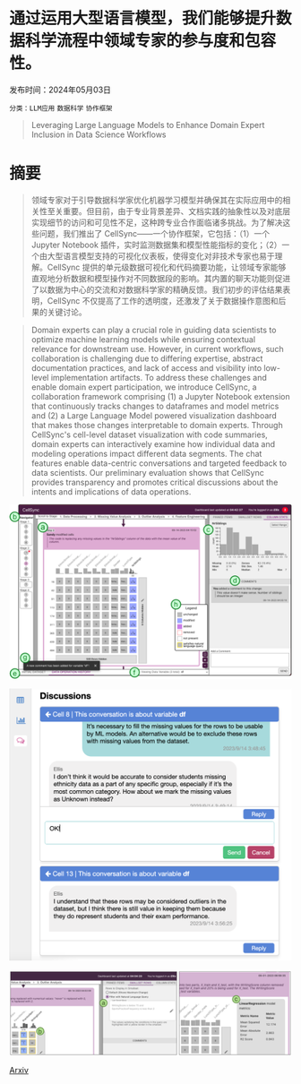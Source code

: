 # 通过运用大型语言模型，我们能够提升数据科学流程中领域专家的参与度和包容性。

发布时间：2024年05月03日

`分类：LLM应用` `数据科学` `协作框架`

> Leveraging Large Language Models to Enhance Domain Expert Inclusion in Data Science Workflows

# 摘要

> 领域专家对于引导数据科学家优化机器学习模型并确保其在实际应用中的相关性至关重要。但目前，由于专业背景差异、文档实践的抽象性以及对底层实现细节的访问和可见性不足，这种跨专业合作面临诸多挑战。为了解决这些问题，我们推出了 CellSync——一个协作框架，它包括：（1）一个 Jupyter Notebook 插件，实时监测数据集和模型性能指标的变化；（2）一个由大型语言模型支持的可视化仪表板，使得变化对非技术专家也易于理解。CellSync 提供的单元级数据可视化和代码摘要功能，让领域专家能够直观地分析数据和模型操作对不同数据段的影响。其内置的聊天功能则促进了以数据为中心的交流和对数据科学家的精确反馈。我们初步的评估结果表明，CellSync 不仅提高了工作的透明度，还激发了关于数据操作意图和后果的关键讨论。

> Domain experts can play a crucial role in guiding data scientists to optimize machine learning models while ensuring contextual relevance for downstream use. However, in current workflows, such collaboration is challenging due to differing expertise, abstract documentation practices, and lack of access and visibility into low-level implementation artifacts. To address these challenges and enable domain expert participation, we introduce CellSync, a collaboration framework comprising (1) a Jupyter Notebook extension that continuously tracks changes to dataframes and model metrics and (2) a Large Language Model powered visualization dashboard that makes those changes interpretable to domain experts. Through CellSync's cell-level dataset visualization with code summaries, domain experts can interactively examine how individual data and modeling operations impact different data segments. The chat features enable data-centric conversations and targeted feedback to data scientists. Our preliminary evaluation shows that CellSync provides transparency and promotes critical discussions about the intents and implications of data operations.

![通过运用大型语言模型，我们能够提升数据科学流程中领域专家的参与度和包容性。](../../../paper_images/2405.02260/cellsync_viz_1.png)

![通过运用大型语言模型，我们能够提升数据科学流程中领域专家的参与度和包容性。](../../../paper_images/2405.02260/jupyter_extension_chat_long.png)

![通过运用大型语言模型，我们能够提升数据科学流程中领域专家的参与度和包容性。](../../../paper_images/2405.02260/cellsync_combined.png)

[Arxiv](https://arxiv.org/abs/2405.02260)